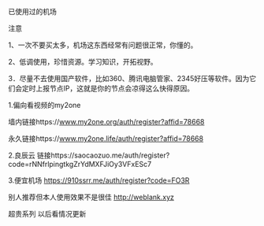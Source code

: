 已使用过的机场

注意

1、一次不要买太多，机场这东西经常有问题很正常，你懂的。

2、低调使用，珍惜资源。学习知识，开拓视野。

3．尽量不去使用国产软件，比如360、腾讯电脑管家、2345好压等软件。因为它们会定时上报节点IP，这就是你的节点会凉得这么快得原因。




1.偏向看视频的my2one

墙内链接https://www.my2one.org/auth/register?affid=78668

永久链接https://www.my2one.life/auth/register?affid=78668

2.良辰云
链接https://saocaozuo.me/auth/register?code=rNNfrlpingtkgZrYdMXFJiOy3VFxESc7

3.便宜机场
https://910ssrr.me/auth/register?code=FO3R

别人推荐但本人使用效果不是很佳
http://weblank.xyz



超贵系列
以后看情况更新

